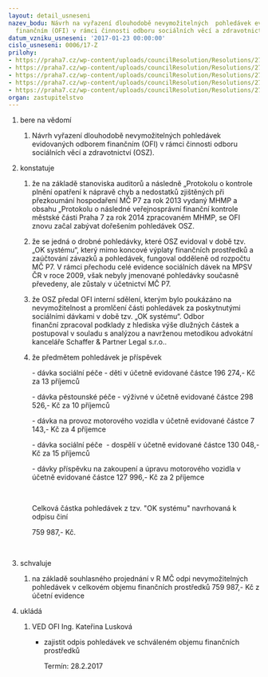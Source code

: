 ```yaml
---
layout: detail_usneseni
nazev_bodu: Návrh na vyřazení dlouhodobě nevymožitelných  pohledávek evidovaných odborem
  finančním (OFI) v rámci činnosti odboru sociálních věcí a zdravotnictví (OSZ).
datum_vzniku_usneseni: '2017-01-23 00:00:00'
cislo_usneseni: 0006/17-Z
prilohy:
- https://praha7.cz/wp-content/uploads/councilResolution/Resolutions/27254/export/Duvodova_zprava_k_OK_systemu___~158773.doc
- https://praha7.cz/wp-content/uploads/councilResolution/Resolutions/27254/export/UsneseniZMC1842016~158772.pdf
- https://praha7.cz/wp-content/uploads/councilResolution/Resolutions/27254/export/pohledavkyOSVZ~158771.pdf
- https://praha7.cz/wp-content/uploads/councilResolution/Resolutions/27254/export/luskova~158770.pdf
- https://praha7.cz/wp-content/uploads/councilResolution/Resolutions/27254/export/export~301399.pdf
organ: zastupitelstvo
---
```

<OL class=urzList_view id=urzList>
<LI class=urzClass1><SPAN name="1">bere na vědomí</SPAN> 
<OL class=urzOlClass>
<LI class=urzClass2 style="TEXT-ALIGN: left"><SPAN>
<P>Návrh vyřazení dlouhodobě nevymožitelných pohledávek evidovaných odborem finančním (OFI) v rámci činnosti odboru sociálních věcí a zdravotnictví (OSZ).</P></SPAN></LI></OL></LI>
<LI class=urzClass1><SPAN name="6">konstatuje</SPAN> 
<OL class=urzOlClass>
<LI class=urzClass2 style="TEXT-ALIGN: left"><SPAN>
<P>že na základě stanoviska auditorů a následně „Protokolu o kontrole plnění opatření k nápravě chyb a nedostatků zjištěných při přezkoumání hospodaření MČ P7 za rok 2013 vydaný MHMP a obsahu „Protokolu o následné veřejnosprávní finanční kontrole městské části Praha 7 za rok 2014 zpracovaném MHMP, se OFI znovu začal zabývat dořešením pohledávek OSZ.</P></SPAN></LI>
<LI class=urzClass2 style="TEXT-ALIGN: left"><SPAN>
<P>že se jedná o drobné pohledávky, které OSZ evidoval v době tzv. „OK systému“, který mimo koncové výplaty finančních prostředků a zaúčtování závazků a pohledávek, fungoval odděleně od rozpočtu MČ P7. V rámci přechodu celé evidence sociálních dávek na MPSV ČR v roce 2009, však nebyly jmenované pohledávky současně převedeny, ale zůstaly v účetnictví MČ P7.</P></SPAN></LI>
<LI class=urzClass2 style="TEXT-ALIGN: left"><SPAN>
<P>že OSZ předal OFI interní sdělení, kterým bylo poukázáno na nevymožitelnost a promlčení části pohledávek za poskytnutými sociálními dávkami v době tzv. „OK systému“. Odbor finanční&nbsp;zpracoval podklady z hlediska výše dlužných částek a postupoval v souladu s analýzou a navrženou metodikou advokátní kanceláře Schaffer &amp; Partner Legal s.r.o..</P></SPAN></LI>
<LI class=urzClass2 style="TEXT-ALIGN: left"><SPAN>
<P>že předmětem pohledávek&nbsp;je příspěvek</P>
<P>- dávka&nbsp;sociální péče&nbsp;- děti v účetně evidované částce 196 274,- Kč za 13 příjemců</P>
<P>- dávka pěstounské péče - výživné&nbsp;v účetně evidované částce 298 526,- Kč za 10 příjemců</P>
<P>- dávka na provoz motorového vozidla v účetně evidované částce 7 143,- Kč za 4 příjemce</P>
<P>- dávka sociální péče&nbsp; - dospělí v účetně evidované částce 130 048,- Kč za&nbsp;15 příjemců</P>
<P>- dávky příspěvku na zakoupení a úpravu motorového vozidla v účetně evidované částce 127 996,- Kč za 2 příjemce</P>
<P>&nbsp;</P>
<P>Celková částka pohledávek&nbsp;z tzv. "OK systému" navrhovaná k odpisu činí</P>
<P>759 987,- Kč.</P>
<P>&nbsp;</P></SPAN></LI></OL></LI>
<LI class=urzClass1><SPAN name="24">schvaluje</SPAN> 
<OL class=urzOlClass>
<LI class=urzClass2 style="TEXT-ALIGN: left"><SPAN>
<P>na základě souhlasného projednání v R MČ odpi nevymožitelných pohledávek v celkovém objemu finančních prostředků 759 987,- Kč z účetní evidence</P></SPAN></LI></OL></LI>
<LI class=urzClass1 id=urzUkoly><SPAN name="1">ukládá</SPAN>
<OL class=urzOlClass>
<LI class=urzClass2><SPAN>
<P>VED OFI Ing. Kateřina Lusková</P></SPAN>
<UL class=urzUlClass>
<LI class=urzClass3><SPAN>
<P>zajistit odpis pohledávek ve schváleném objemu finančních prostředků</P></SPAN><SPAN class=urzUkolTermin>Termín:&nbsp;28.2.2017</SPAN></LI></UL></LI></OL></LI></OL>